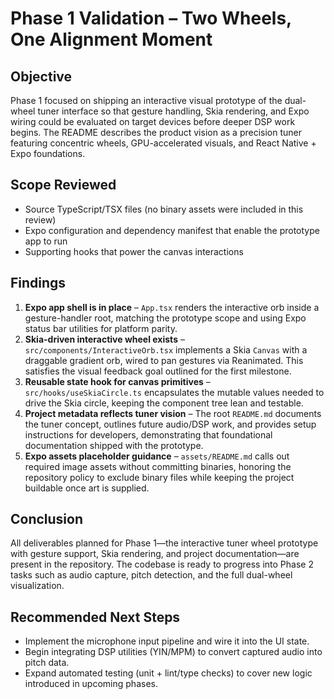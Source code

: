 # Phase 1 Validation – Two Wheels, One Alignment Moment

## Objective
Phase 1 focused on shipping an interactive visual prototype of the dual-wheel tuner interface so that gesture handling, Skia rendering, and Expo wiring could be evaluated on target devices before deeper DSP work begins. The README describes the product vision as a precision tuner featuring concentric wheels, GPU-accelerated visuals, and React Native + Expo foundations.

## Scope Reviewed
- Source TypeScript/TSX files (no binary assets were included in this review)
- Expo configuration and dependency manifest that enable the prototype app to run
- Supporting hooks that power the canvas interactions

## Findings
1. **Expo app shell is in place** – `App.tsx` renders the interactive orb inside a gesture-handler root, matching the prototype scope and using Expo status bar utilities for platform parity.
2. **Skia-driven interactive wheel exists** – `src/components/InteractiveOrb.tsx` implements a Skia `Canvas` with a draggable gradient orb, wired to pan gestures via Reanimated. This satisfies the visual feedback goal outlined for the first milestone.
3. **Reusable state hook for canvas primitives** – `src/hooks/useSkiaCircle.ts` encapsulates the mutable values needed to drive the Skia circle, keeping the component tree lean and testable.
4. **Project metadata reflects tuner vision** – The root `README.md` documents the tuner concept, outlines future audio/DSP work, and provides setup instructions for developers, demonstrating that foundational documentation shipped with the prototype.
5. **Expo assets placeholder guidance** – `assets/README.md` calls out required image assets without committing binaries, honoring the repository policy to exclude binary files while keeping the project buildable once art is supplied.

## Conclusion
All deliverables planned for Phase 1—the interactive tuner wheel prototype with gesture support, Skia rendering, and project documentation—are present in the repository. The codebase is ready to progress into Phase 2 tasks such as audio capture, pitch detection, and the full dual-wheel visualization.

## Recommended Next Steps
- Implement the microphone input pipeline and wire it into the UI state.
- Begin integrating DSP utilities (YIN/MPM) to convert captured audio into pitch data.
- Expand automated testing (unit + lint/type checks) to cover new logic introduced in upcoming phases.

